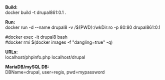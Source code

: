 **Build:**  
docker build -t drupal861:0.1 .

**Run:**  
docker run -d --name drupal8 -v /${PWD}:/wkDir:ro -p 80:80 drupal861:0.1  

#docker exec -it drupal8 bash  
#docker rmi $(docker images -f "dangling=true" -q)

**URLs:**  
localhost/phpinfo.php
localhost/drupal

**MariaDB/mySQL DB:**  
DBName=drupal, user=regis, pwd=mypassword